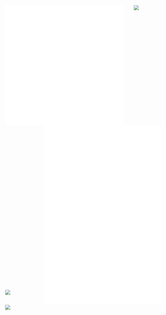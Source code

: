 <a href="#" cursor="deafult" >
<img align="left" width="380" src="https://github.com/W3ndig0u0/W3ndig0u0/blob/main/metrics.svg" />
<img align="right" width="90" src="https://media.giphy.com/media/c2BZKpNiKwL11N7jjb/giphy.gif" />

<img align="right" width="380" src="https://github.com/W3ndig0u0/W3ndig0u0/blob/main/metrics.personal.anilist.svg" />

<img align="right" width="380" src="https://github.com/W3ndig0u0/W3ndig0u0/blob/main/metrics.personal.achievements.svg" />
<img align="left" width="90" src="https://media.giphy.com/media/Tn8rFhgmV6GLw9NGbZ/giphy.gif" />
<img align="left" width="380" src="https://github-readme-stats.vercel.app/api?username=W3ndig0u0&show_icons=true&theme=radical&align="center" />
</a>

